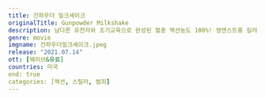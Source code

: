 ```yaml
---
title: 건파우더 밀크셰이크
originalTitle: Gunpowder Milkshake
description: 남다른 유전자와 조기교육으로 완성된 혈중 액션농도 100%! 영앤스트롱 킬러 샘과 15년 전 업계에서 홀연히 사라졌던 실패율 0% 킬러이자 샘의 엄마 스칼렛, 폭발적 지성이 잠들어 있는 시크릿 에이전시, 도서관의 킬 사부일체 3인방. 그들의 운명을 찢어 놓은 놈들을 날려버릴 달콤하고 시원한 복수가 시작된다!
genre: movie
imgname: 건파우더밀크셰이크.jpeg
release: "2021.07.14"
ott: [웨이브&유료]
countries: 미국
end: true
categories: [액션, 스릴러, 범죄]
---
```

